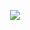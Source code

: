 
<p align="center">
  <img  src="https://sm.mashable.com/mashable_in/photo/default/download_4x7w.gif">
</p>


<!-- https://media.tenor.com/VI0QRnHvsQsAAAAC/noot-noot-meme-noot-noot.gif" -->

